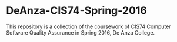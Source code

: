 # DeAnza-CIS74-Spring-2016
This repository is a collection of the coursework of CIS74 Computer Software Quality Assurance in Spring 2016, De Anza College. 
